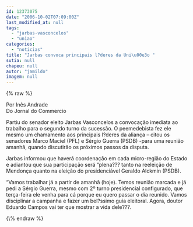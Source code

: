 ```yaml
---
id: 12373075
date: "2006-10-02T07:09:00Z"
last_modified_at: null
tags:
  - "jarbas-vasconcelos"
  - "uniao"
categories:
  - "noticias"
title: "Jarbas convoca principais l?deres da Uni\u00e3o "
sutia: null
chapeu: null
autor: "jamildo"
imagem: null
---
```

{\% raw %}
<p>Por In&ecirc;s Andrade<br />Do Jornal do Commercio</p>
<p>Partiu do senador eleito Jarbas Vasconcelos a convoca&ccedil;&atilde;o imediata ao trabalho para o segundo turno da sucess&atilde;o. O peemedebista fez ele mesmo um chamamento aos principais l?deres da alian&ccedil;a &ndash; citou os senadores Marco Maciel (PFL) e S&eacute;rgio Guerra (PSDB) -para uma reuni&atilde;o amanh&atilde;, quando discutir&atilde;o os pr&oacute;ximos passos da disputa.</p>
<p>Jarbas informou que haver&aacute; coordena&ccedil;&atilde;o em cada micro-regi&atilde;o do Estado e adiantou que sua participa&ccedil;&atilde;o ser&aacute; &ldquo;plena??? tanto na reelei&ccedil;&atilde;o de Mendon&ccedil;a quanto na elei&ccedil;&atilde;o do presidenci&aacute;vel Geraldo Alckmin (PSDB).</p>
<p>&ldquo;Vamos trabalhar j&aacute; a partir de amanh&atilde; (hoje). Temos reuni&atilde;o marcada e j&aacute; pedi a S&eacute;rgio Guerra, mesmo com 2&ordm; turno presidencial configurado, que ter&ccedil;a-feira ele venha para c&aacute; porque eu quero passar o dia reunido. Vamos disciplinar a campanha e fazer um bel?ssimo guia eleitoral. Agora, doutor Eduardo Campos vai ter que mostrar a vida dele???.</p>
{\% endraw %}